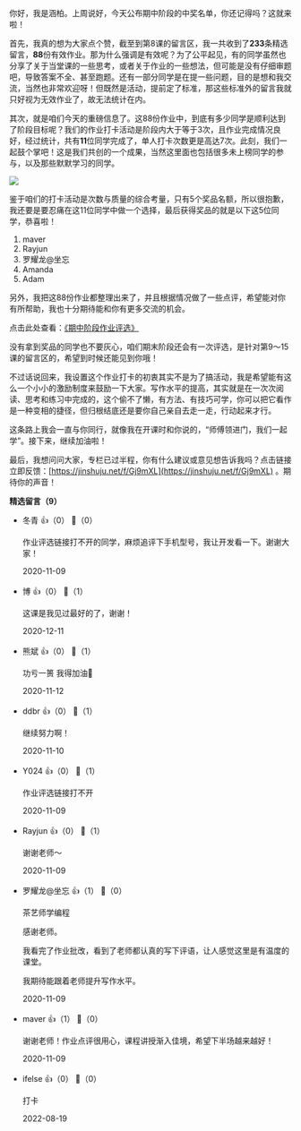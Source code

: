 你好，我是涵柏。上周说好，今天公布期中阶段的中奖名单，你还记得吗？这就来啦！

首先，我真的想为大家点个赞，截至到第8课的留言区，我一共收到了**233**条精选留言，**88**份有效作业。那为什么强调是有效呢？为了公平起见，有的同学虽然也分享了关于当堂课的一些思考，或者关于作业的一些想法，但可能是没有仔细审题吧，导致答案不全、甚至跑题。还有一部分同学是在提一些问题，目的是想和我交流，当然也非常欢迎呀！但既然是活动，提前定了标准，那这些标准外的留言我就只好视为无效作业了，故无法统计在内。

其次，就是咱们今天的重磅信息了。这88份作业中，到底有多少同学是顺利达到了阶段目标呢？我们的作业打卡活动是阶段内大于等于3次，且作业完成情况良好，经过统计，共有**11**位同学完成了，单人打卡次数更是高达7次。此刻，我们一起鼓个掌吧！这是我们共创的一个成果，当然这里面也包括很多未上榜同学的参与，以及那些默默学习的同学。

![](https://static001.geekbang.org/resource/image/74/d8/74b151a3e1ac361536ed693565c21bd8.jpg?wh=4768%2A2878)

鉴于咱们的打卡活动是次数与质量的综合考量，只有5个奖品名额，所以很抱歉，我还要是要忍痛在这11位同学中做一个选择，最后获得奖品的就是以下这5位同学，恭喜啦！

1. maver
2. Rayjun
3. 罗耀龙@坐忘
4. Amanda
5. Adam

另外，我把这88份作业都整理出来了，并且根据情况做了一些点评，希望能对你有所帮助，我也十分期待能和你有更多交流的机会。

点击此处查看：[《期中阶段作业评选》](https://shimo.im/sheets/8kdxxK36cTgV39QX/MODOC)

没有拿到奖品的同学也不要灰心，咱们期末阶段还会有一次评选，是针对第9～15课的留言区的，希望到时候还能见到你哦！

不过话说回来，我设置这个作业打卡的初衷其实不是为了搞活动，我是希望能有这么一个小小的激励制度来鼓励一下大家。写作水平的提高，其实就是在一次次阅读、思考和练习中完成的，这个偷不了懒，有方法、有技巧可学，你可以把它看作是一种变相的捷径，但归根结底还是要你自己亲自去走一走，行动起来才行。

这条路上我会一直与你同行，就像我在开课时和你说的，“师傅领进门，我们一起学”。接下来，继续加油啦！

最后，我想问问大家，专栏已过半程，你有什么建议或意见想告诉我吗？点击链接立即反馈：[https://jinshuju.net/f/Gj9mXL](https://jinshuju.net/f/Gj9mXL) 。期待你的声音！
<div><strong>精选留言（9）</strong></div><ul>
<li><span>冬青</span> 👍（0） 💬（0）<p>作业评选链接打不开的同学，麻烦追评下手机型号，我让开发看一下。谢谢大家！</p>2020-11-09</li><br/><li><span>博</span> 👍（0） 💬（1）<p>这课是我见过最好的了，谢谢！</p>2020-12-11</li><br/><li><span>熊斌</span> 👍（0） 💬（1）<p>功亏一篑 我得加油💪</p>2020-11-12</li><br/><li><span>ddbr</span> 👍（0） 💬（1）<p>继续努力啊！</p>2020-11-10</li><br/><li><span>Y024</span> 👍（0） 💬（1）<p>作业评选链接打不开</p>2020-11-09</li><br/><li><span>Rayjun</span> 👍（0） 💬（1）<p>谢谢老师～</p>2020-11-09</li><br/><li><span>罗耀龙@坐忘</span> 👍（1） 💬（0）<p>茶艺师学编程

感谢老师。

我看完了作业批改，看到了老师都认真的写下评语，让人感觉这里是有温度的课堂。

我期待能跟着老师提升写作水平。</p>2020-11-09</li><br/><li><span>maver</span> 👍（1） 💬（0）<p>谢谢老师！作业点评很用心，课程讲授渐入佳境，希望下半场越来越好！</p>2020-11-09</li><br/><li><span>ifelse</span> 👍（0） 💬（0）<p>打卡</p>2022-08-19</li><br/>
</ul>